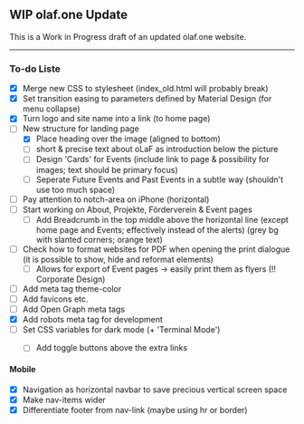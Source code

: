 ## WIP olaf.one Update
This is a Work in Progress draft of an updated olaf.one website.

---

### To-do Liste
- [x] Merge new CSS to stylesheet (index_old.html will probably break)
- [x] Set transition easing to parameters defined by Material Design (for menu collapse)
- [x] Turn logo and site name into a link (to home page)
- [ ] New structure for landing page
    - [x] Place heading over the image (aligned to bottom)
    - [ ] short & precise text about oLaF as introduction below the picture
    - [ ] Design 'Cards' for Events (include link to page & possibility for images; text should be primary focus)
    - [ ] Seperate Future Events and Past Events in a subtle way (shouldn't use too much space)
- [ ] Pay attention to notch-area on iPhone (horizontal)
- [ ] Start working on About, Projekte, Förderverein & Event pages
    - [ ] Add Breadcrumb in the top middle above the horizontal line (except home page and Events; effectively instead of the alerts) (grey bg with slanted corners; orange text)
- [ ] Check how to format websites for PDF when opening the print dialogue (it is possible to show, hide and reformat elements)
    - [ ] Allows for export of Event pages -> easily print them as flyers (!! Corporate Design)
- [ ] Add meta tag theme-color
- [ ] Add favicons etc.
- [ ] Add Open Graph meta tags
- [x] Add robots meta tag for development
- [ ] Set CSS variables for dark mode (+ 'Terminal Mode')
    - [ ] Add toggle buttons above the extra links


#### Mobile
- [x] Navigation as horizontal navbar to save precious vertical screen space
- [x] Make nav-items wider
- [x] Differentiate footer from nav-link (maybe using hr or border)
